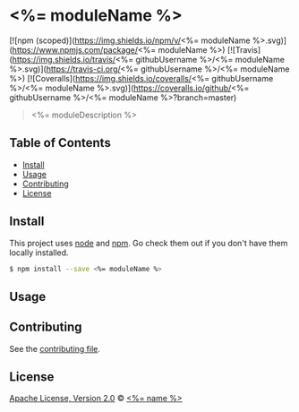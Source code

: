 # <%= moduleName %>

[![npm (scoped)](https://img.shields.io/npm/v/<%= moduleName %>.svg)](https://www.npmjs.com/package/<%= moduleName %>)
[![Travis](https://img.shields.io/travis/<%= githubUsername %>/<%= moduleName %>.svg)](https://travis-ci.org/<%= githubUsername %>/<%= moduleName %>)
[![Coveralls](https://img.shields.io/coveralls/<%= githubUsername %>/<%= moduleName %>.svg)](https://coveralls.io/github/<%= githubUsername %>/<%= moduleName %>?branch=master)

> <%= moduleDescription %>

## Table of Contents

- [Install](#install)
- [Usage](#usage)
- [Contributing](#contributing)
- [License](#license)

## Install

This project uses [node](http://nodejs.org) and [npm](https://npmjs.com).
Go check them out if you don't have them locally installed.

```sh
$ npm install --save <%= moduleName %>
```

## Usage

## Contributing

See the [contributing file](CONTRIBUTING.md).

## License

[Apache License, Version 2.0](LICENSE.md) © [<%= name %>](<%= website %>)
